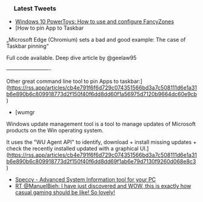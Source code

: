 <h3><a href="https://twitter.com/endi24"><img height=16 src="https://upload.wikimedia.org/wikipedia/sco/9/9f/Twitter_bird_logo_2012.svg"></a> Latest Tweets</h3>

<!-- BLOG-POST-LIST:START -->
- [Windows 10 PowerToys: 
How to use and configure FancyZones](https://rss.app/articles/cb4e791f6f6d729c074351566bd3a7c508111d6e1a31b6e890b6c809918773d2f150f40f6dd8da6af1a3687cd81c0a9065d36ae8c1)
- [How to pin App to Taskbar

„Microsoft Edge (Chromium) sets a bad and good example: 
The case of Taskbar pinning“

Full code available. Deep dive article by @geelaw95 


————————-

Other great command line tool to pin Apps to taskbar:](https://rss.app/articles/cb4e791f6f6d729c074351566bd3a7c508111d6e1a31b6e890b6c809918773d2f150f40f6dd8dd60f1a56975d7120b9664dc60e9cb)
- [wumgr

Windows update management tool is a tool to manage updates of Microsoft products on the Win operating system. 

It uses the "WU Agent API" to identify, download + install missing updates + check the recently installed updated with a graphical UI.](https://rss.app/articles/cb4e791f6f6d729c074351566bd3a7c508111d6e1a31b6e890b6c809918773d2f150f40f6dd8dd69f1ab6e79d7130f9260d068e8c3)
- [Speccy - Advanced System Information tool for your PC](https://rss.app/articles/cb4e791f6f6d729c074351566bd3a7c508111d6e1a31b6e890b6c809918773d2f150f40f6dd8dd68f3a06b74de15099b66d66ce9cb)
- [RT @ManuelBieh: I have just discovered  and WOW, this is exactly how casual gaming should be like! So lovely!](https://rss.app/articles/cb4e791f6f6d729c074351566bd3a7c508111d6e1a31b6e890b6c809918773d2f150f40f6dd8dc6ff7a06279dc11069662d56ae4ca)
<!-- BLOG-POST-LIST:END -->
